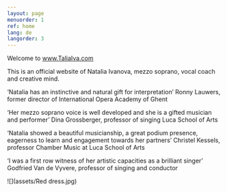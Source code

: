 ```yaml
---
layout: page
menuorder: 1
ref: home
lang: de
langorder: 3
---
```


Welcome to www.TaliaIva.com

This is an official website of Natalia Ivanova, mezzo soprano, vocal coach and creative mind.

‘Natalia has an instinctive and natural gift for interpretation’ Ronny Lauwers, former director of International Opera Academy of Ghent

‘Her mezzo soprano voice is well developed and she is a gifted musician and performer’ Dina Grossberger, professor of singing Luca School of Arts

‘Natalia showed a beautiful musicianship, a great podium presence, eagerness to learn and engagement towards her partners’ Christel Kessels, professor Chamber Music at Luca School of Arts

‘I was a first row witness of her artistic capacities as a brilliant singer’ Godfried Van de Vyvere, professor of singing and conductor

![](assets/Red dress.jpg)
